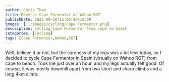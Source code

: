 ```yaml
---
author: Chris Tham
title: Reverse Cape Formentor on Wahoo RGT
publishDate: 2022-09-20T11:00:00+10:00
images: [../images/cycling/Cape Formentor.png]
description: Cycling Cape Formentor from cape to beach
categories: [Cycling]
tags: [Cape Formentor,Wahoo,RGT]
---
```


Well, believe it or not, but the soreness of my legs was a lot less today, so I decided to cycle Cape Fermentor in Spain (virtually on Wahoo RGT) from cape to beach. Took me just over an hour, and my legs actually felt good. Of course, it was mostly downhill apart from two short and sharp climbs and a long 4km climb.